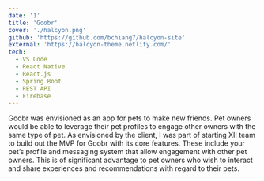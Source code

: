 ```yaml
---
date: '1'
title: 'Goobr'
cover: './halcyon.png'
github: 'https://github.com/bchiang7/halcyon-site'
external: 'https://halcyon-theme.netlify.com/'
tech:
  - VS Code
  - React Native
  - React.js
  - Spring Boot
  - REST API
  - Firebase
---
```


Goobr was envisioned as an app for pets to make new friends. Pet owners would be able to leverage their pet profiles to engage other owners with the same type of pet. As envisioned by the client, I was part of starting XII team to build out the MVP for Goobr with its core features. These include your pet’s profile and messaging system that allow engagement with other pet owners. This is of significant advantage to pet owners who wish to interact and share experiences and recommendations with regard to their pets.
